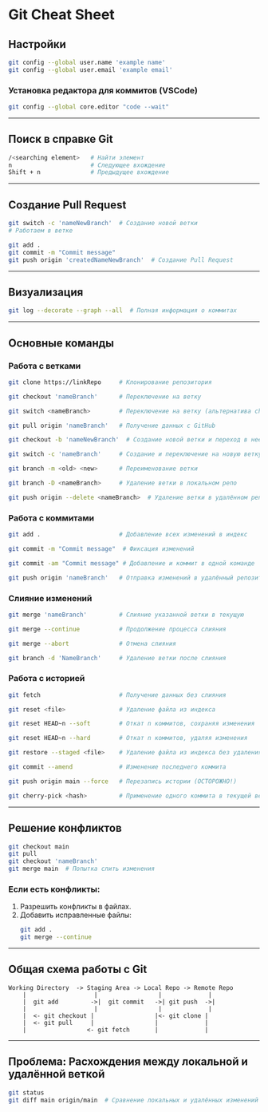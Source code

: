 # Git Cheat Sheet

## Настройки
```sh
git config --global user.name 'example name'
git config --global user.email 'example email'
```

### Установка редактора для коммитов (VSCode)
```sh
git config --global core.editor "code --wait"
```

---

## Поиск в справке Git
```sh
/<searching element>   # Найти элемент
n                      # Следующее вхождение
Shift + n              # Предыдущее вхождение
```

---

## Создание Pull Request
```sh
git switch -c 'nameNewBranch'  # Создание новой ветки
# Работаем в ветке

git add .
git commit -m "Commit message"
git push origin 'createdNameNewBranch'  # Создание Pull Request
```

---

## Визуализация
```sh
git log --decorate --graph --all  # Полная информация о коммитах
```

---

## Основные команды
### Работа с ветками
```sh
git clone https://linkRepo     # Клонирование репозитория

git checkout 'nameBranch'      # Переключение на ветку

git switch <nameBranch>        # Переключение на ветку (альтернатива checkout)

git pull origin 'nameBranch'   # Получение данных с GitHub

git checkout -b 'nameNewBranch'  # Создание новой ветки и переход в неё

git switch -c 'nameBranch'     # Создание и переключение на новую ветку

git branch -m <old> <new>      # Переименование ветки

git branch -D <nameBranch>     # Удаление ветки в локальном репо

git push origin --delete <nameBranch>  # Удаление ветки в удалённом репо
```

### Работа с коммитами
```sh
git add .                      # Добавление всех изменений в индекс

git commit -m "Commit message"  # Фиксация изменений

git commit -am "Commit message" # Добавление и коммит в одной команде

git push origin 'nameBranch'   # Отправка изменений в удалённый репозиторий
```

### Слияние изменений
```sh
git merge 'nameBranch'         # Слияние указанной ветки в текущую

git merge --continue           # Продолжение процесса слияния

git merge --abort              # Отмена слияния

git branch -d 'NameBranch'     # Удаление ветки после слияния
```

### Работа с историей
```sh
git fetch                      # Получение данных без слияния

git reset <file>               # Удаление файла из индекса

git reset HEAD~n --soft        # Откат n коммитов, сохраняя изменения

git reset HEAD~n --hard        # Откат n коммитов, удаляя изменения

git restore --staged <file>    # Удаление файла из индекса без удаления изменений

git commit --amend             # Изменение последнего коммита

git push origin main --force   # Перезапись истории (ОСТОРОЖНО!)

git cherry-pick <hash>         # Применение одного коммита в текущей ветке
```

---

## Решение конфликтов
```sh
git checkout main
git pull
git checkout 'nameBranch'
git merge main  # Попытка слить изменения
```

### Если есть конфликты:
1. Разрешить конфликты в файлах.
2. Добавить исправленные файлы:
   ```sh
   git add .
   git merge --continue
   ```

---

## Общая схема работы с Git
```plaintext
Working Directory  -> Staging Area -> Local Repo -> Remote Repo
    |                   |                 |             |
    |  git add         ->|  git commit   ->| git push  ->|
    |                   |                 |             |
    |  <- git checkout |                 |<- git clone |
    |  <- git pull     |                 |             |
    |                 <- git fetch       |             |
```

---

## Проблема: Расхождения между локальной и удалённой веткой
```sh
git status
git diff main origin/main  # Сравнение локальных и удалённых изменений
```

